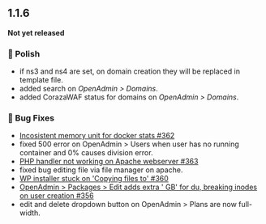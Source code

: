 ## 1.1.6

**Not yet released**  


### 💅 Polish
- if ns3 and ns4 are set, on domain creation they will be replaced in template file.
- added search on *OpenAdmin > Domains*.
- added CorazaWAF status for domains on *OpenAdmin > Domains*.


### 🐛 Bug Fixes
- [Incosistent memory unit for docker stats #362](https://github.com/stefanpejcic/OpenPanel/issues/362)
- fixed 500 error on OpenAdmin > Users when user has no running container and 0% causes division error.
- [PHP handler not working on Apache webserver #363](https://github.com/stefanpejcic/OpenPanel/issues/363)
- fixed bug editing file via file manager on apache.
- [WP installer stuck on 'Copying files to' #360](https://github.com/stefanpejcic/OpenPanel/issues/360)
- [OpenAdmin > Packages > Edit adds extra ' GB' for du, breaking inodes on user creation #356](https://github.com/stefanpejcic/OpenPanel/issues/356)
- edit and delete dropdown button on OpenAdmin > Plans are now full-width.
